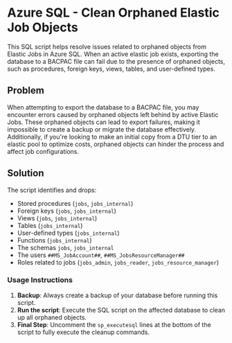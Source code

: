# Azure SQL - Clean Orphaned Elastic Job Objects

This SQL script helps resolve issues related to orphaned objects from Elastic Jobs in Azure SQL. When an active elastic job exists, exporting the database to a BACPAC file can fail due to the presence of orphaned objects, such as procedures, foreign keys, views, tables, and user-defined types.

## Problem

When attempting to export the database to a BACPAC file, you may encounter errors caused by orphaned objects left behind by active Elastic Jobs. These orphaned objects can lead to export failures, making it impossible to create a backup or migrate the database effectively. Additionally, if you're looking to make an initial copy from a DTU tier to an elastic pool to optimize costs, orphaned objects can hinder the process and affect job configurations.

## Solution

The script identifies and drops:
- Stored procedures (`jobs`, `jobs_internal`)
- Foreign keys (`jobs`, `jobs_internal`)
- Views (`jobs`, `jobs_internal`)
- Tables (`jobs_internal`)
- User-defined types (`jobs_internal`)
- Functions (`jobs_internal`)
- The schemas `jobs`, `jobs_internal`
- The users `##MS_JobAccount##`, `##MS_JobsResourceManager##`
- Roles related to jobs (`jobs_admin`, `jobs_reader`, `jobs_resource_manager`)

### Usage Instructions

1. **Backup**: Always create a backup of your database before running this script.
2. **Run the script**: Execute the SQL script on the affected database to clean up all orphaned objects.
3. **Final Step**: Uncomment the `sp_executesql` lines at the bottom of the script to fully execute the cleanup commands.
